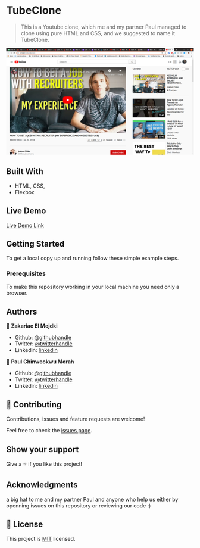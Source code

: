 # TubeClone

> This is a Youtube clone, which me and my partner Paul managed to clone using pure HTML and CSS, and we suggested to name it TubeClone.

![screenshot](./Screenshot.png)

## Built With

- HTML, CSS,
- Flexbox

## Live Demo

[Live Demo Link](https://elmejdki.github.io/TubeClone/)


## Getting Started

To get a local copy up and running follow these simple example steps.

### Prerequisites
To make this repository working in your local machine you need only a browser.

## Authors

👤 **Zakariae El Mejdki**

- Github: [@githubhandle](https://github.com/elmejdki)
- Twitter: [@twitterhandle](https://twitter.com/0ca7848f87ab470)
- Linkedin: [linkedin](https://www.linkedin.com/in/zakariae-el-mejdki-644898139/)

👤 **Paul Chinweokwu Morah**

- Github: [@githubhandle](https://github.com/chinweokwu)
- Twitter: [@twitterhandle](https://twitter.com/Morah89820846)
- Linkedin: [linkedin](https://www.linkedin.com/in/paul-morah-285b63172/)

## 🤝 Contributing

Contributions, issues and feature requests are welcome!

Feel free to check the [issues page](https://github.com/elmejdki/TubeClone/issues).

## Show your support

Give a ⭐️ if you like this project!

## Acknowledgments

a big hat to me and my partner Paul and anyone who help us either by openning issues on this repository or reviewing our code :)

## 📝 License

This project is [MIT](lic.url) licensed.
